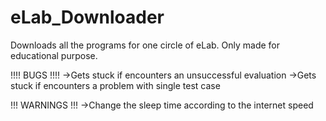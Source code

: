 # eLab_Downloader
Downloads all the programs for one circle of eLab.
Only made for educational purpose.

!!!! BUGS !!!!
->Gets stuck if encounters an unsuccessful evaluation 
->Gets stuck if encounters a problem with single test case

!!! WARNINGS !!!
->Change the sleep time according to the internet speed
